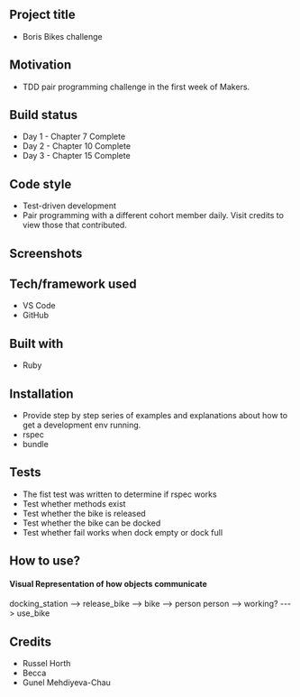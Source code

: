 ## Project title

- Boris Bikes challenge

## Motivation

- TDD pair programming challenge in the first week of Makers.

## Build status

- Day 1 - Chapter 7 Complete
- Day 2 - Chapter 10 Complete
- Day 3 - Chapter 15 Complete

## Code style

- Test-driven development
- Pair programming with a different cohort member daily. Visit credits to view those that contributed.

## Screenshots

## Tech/framework used

- VS Code
- GitHub

## Built with

- Ruby

## Installation

- Provide step by step series of examples and explanations about how to get a development env running.
- rspec
- bundle

## Tests

- The fist test was written to determine if rspec works
- Test whether methods exist
- Test whether the bike is released
- Test whether the bike can be docked
- Test whether fail works when dock empty or dock full

## How to use?

#### Visual Representation of how objects communicate

docking_station --> release_bike --> bike --> person
person --> working? ---> use_bike

## Credits

- Russel Horth
- Becca
- Gunel Mehdiyeva-Chau
